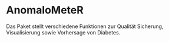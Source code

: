 # AnomaloMeteR
Das Paket stellt verschiedene Funktionen zur Qualität Sicherung, Visualisierung sowie Vorhersage von Diabetes.
